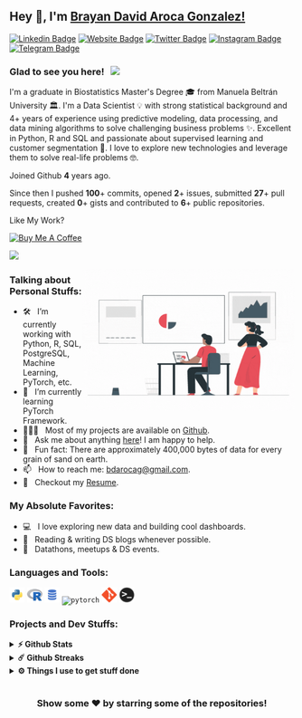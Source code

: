 ## Hey 👋, I'm [Brayan David Aroca Gonzalez!](https://github.com/bdarocag/)

[![Linkedin Badge](https://img.shields.io/badge/-LinkedIn-0e76a8?style=flat-square&logo=Linkedin&logoColor=white)](https://www.linkedin.com/in/brayan-david-aroca-gonzalez/)
[![Website Badge](https://img.shields.io/badge/Website-3b5998?style=flat-square&logo=google-chrome&logoColor=white)](https://bdarocag.github.io/)
[![Twitter Badge](https://img.shields.io/badge/-Twitter-00acee?style=flat-square&logo=Twitter&logoColor=white)](https://twitter.com/RiftTh3)
[![Instagram Badge](https://img.shields.io/badge/-Instagram-e4405f?style=flat-square&logo=Instagram&logoColor=white)](https://instagram.com/davidgonzalezdaft/)
[![Telegram Badge](https://img.shields.io/badge/-Telegram-0088cc?style=flat-square&logo=Telegram&logoColor=white)](https://t.me/Th3Rift)

### Glad to see you here! &nbsp; ![](https://visitor-badge.glitch.me/badge?page_id=bdarocag.bdarocag&style=flat-square&color=0088cc)

I'm a graduate in Biostatistics Master's Degree 🎓 from Manuela Beltrán University 🏛. I'm a Data Scientist 💡 with strong statistical background and 4+ years of experience using predictive modeling, data processing, and data mining algorithms to solve challenging business problems ✨. Excellent in Python, R and SQL and passionate about supervised learning and customer segmentation 👨. I love to explore new technologies and leverage them to solve real-life problems 🤓.

Joined Github **4** years ago.

Since then I pushed **100**+ commits, opened **2**+ issues, submitted **27**+ pull requests, created **0**+ gists and contributed to **6**+ public repositories.

Like My Work?

<a href="https://https://www.buymeacoffee.com/bdarocag" target="_blank"><img src="https://cdn.buymeacoffee.com/buttons/v2/default-yellow.png" alt="Buy Me A Coffee" height="60px" width="217px" ></a>

[![](https://gitwar.herokuapp.com/badge?username=bdarocag&label=Gitwar%20Profile%20Score&style=for-the-badge&color=0088cc)](https://gitwar.herokuapp.com/)

<img align="right" height="250" width="375" alt="" src="https://raw.githubusercontent.com/bdarocag/bdarocag/master/gifs/coder.gif" />

### Talking about Personal Stuffs:

- 🛠 &nbsp; I’m currently working with Python, R, SQL, <br /> PostgreSQL, Machine Learning, PyTorch, etc.
- 🚀 &nbsp; I’m currently learning PyTorch Framework.
- 👨🏻‍💻 &nbsp; Most of my projects are available on [Github](https://github.com/bdarocag).
- 💬 &nbsp; Ask me about anything [here](https://github.com/bdarocag/bdarocag/issues/2)! I am happy to help.
- 👾 &nbsp; Fun fact: There are approximately 400,000 bytes of data for every grain of sand on earth.
- 📫 &nbsp; How to reach me: bdarocag@gmail.com.
- 📝 &nbsp; Checkout my [Resume](https://github.com/bdarocag/bdarocag/blob/master/resume.pdf).

### My Absolute Favorites:

- 💻 &nbsp; I love exploring new data and building cool dashboards.
- 📰 &nbsp; Reading & writing DS blogs whenever possible.
- 🍕 &nbsp; Datathons, meetups & DS events.

### Languages and Tools:

<code><img height="27" src="https://raw.githubusercontent.com/github/explore/80688e429a7d4ef2fca1e82350fe8e3517d3494d/topics/python/python.png" alt="python"></code>
<code><img height="27" src="https://raw.githubusercontent.com/github/explore/80688e429a7d4ef2fca1e82350fe8e3517d3494d/topics/r/r.png" alt="R"></code>
<code><img height="27" src="https://raw.githubusercontent.com/github/explore/80688e429a7d4ef2fca1e82350fe8e3517d3494d/topics/sql/sql.png" alt="sql"></code>
<code><img height="27" src="https://github.com/pytorch/pytorch/blob/master/docs/source/_static/img/pytorch-logo-flame.png" alt="pytorch"></code>
<code><img height="27" src="https://raw.githubusercontent.com/devicons/devicon/master/icons/git/git-original.svg" alt="git"></code>
<code><img height="27" src="https://raw.githubusercontent.com/github/explore/80688e429a7d4ef2fca1e82350fe8e3517d3494d/topics/terminal/terminal.png" alt="terminal"></code>

<!--
<code><img height="25" src="https://raw.githubusercontent.com/github/explore/80688e429a7d4ef2fca1e82350fe8e3517d3494d/topics/sass/sass.png" alt="sass"></code>
-->

### Projects and Dev Stuffs:

<details>	
  <summary><b>⚡ Github Stats</b></summary>

  <br />
  <img height="180em" src="https://github-readme-stats.vercel.app/api?username=bdarocag&show_icons=true&hide_border=true&&count_private=true&include_all_commits=true" />
  <img height="180em" src="https://github-readme-stats.vercel.app/api/top-langs/?username=bdarocag&exclude_repo=KNN-Image-Classification&show_icons=true&hide_border=true&layout=compact&langs_count=8"/>
</details>

<details>	
  <summary><b>☄️ Github Streaks</b></summary>

  <br />
  <img height="180em" src="https://github-readme-streak-stats.herokuapp.com/?user=bdarocag&hide_border=true" />
</details>
 
<details>	
  <br />
  <summary><b>⚙️ Things I use to get stuff done</b></summary>
  	<ul>
  	    <li><b>OS:</b> Windows 10</li>
	    <li><b>Laptop: </b> HP Elitebook (i5)</li>
  	    <li><b>Browser: </b> Chrome Browser</li>
	    <li><b>Terminal: </b> Power Shell</li>
	    <li><b>Code Editor:</b> VSCode - The best editor out there.</li>
	    <li><b>To Stay Updated:</b> deepnote.com, Linkedin and Twitter.</li>
	    <br />
	⚛️ Checkout My VSCode Configrations <a href="https://gist.github.com/bdarocag/039b1dc5a7cdcb007ab3691814d53130">Here</a>.
	</ul>	
</details>

#

<div align="center">

### Show some ❤️ by starring some of the repositories!

</div>
